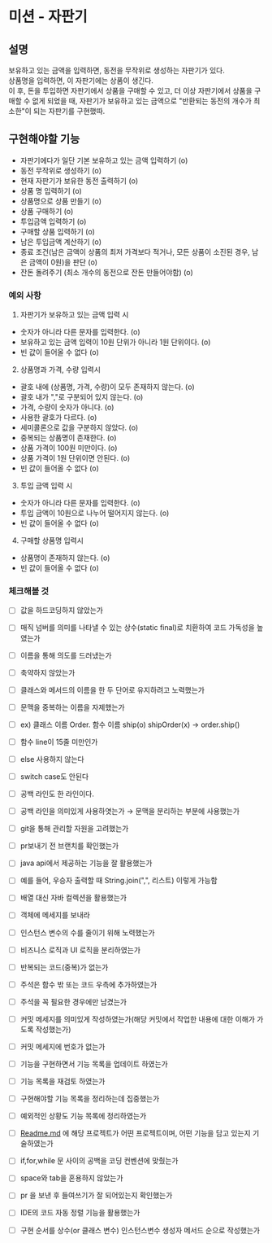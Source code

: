 # 미션 - 자판기

## 설명 
보유하고 있는 금액을 입력하면, 동전을 무작위로 생성하는 자판기가 있다. <br>
상품명을 입력하면, 이 자판기에는 상품이 생긴다. <br>
이 후, 돈을 투입하면 자판기에서 상품을 구매할 수 있고, 더 이상 자판기에서 상품을 구매할 수 없게 되었을 때, 자판기가 보유하고 있는 금액으로 "반환되는 동전의 개수가 최소한"이 되는 자판기를 구현했따.


## 구현해야할 기능

- 자판기에다가 일단 기본 보유하고 있는 금액 입력하기 (o)
- 동전 무작위로 생성하기 (o)
- 현재 자판기가 보유한 동전 출력하기 (o)
- 상품 명 입력하기 (o)
- 상품명으로 상품 만들기 (o)
- 상품 구매하기 (o)
- 투입금액 입력하기 (o)
- 구매할 상품 입력하기 (o)
- 남은 투입금액 계산하기 (o)
- 종료 조건(남은 금액이 상품의 최저 가격보다 적거나, 모든 상품이 소진된 경우, 남은 금액이 0원)을 판단 (o)
- 잔돈 돌려주기 (최소 개수의 동전으로 잔돈 만들어야함) (o)


### 예외 사항

1. 자판기가 보유하고 있는 금액 입력 시
- 숫자가 아니라 다른 문자를 입력한다. (o)
- 보유하고 있는 금액 입력이 10원 단위가 아니라 1원 단위이다. (o)
- 빈 값이 들어올 수 없다 (o)

2. 상품명과 가격, 수량 입력시
- 괄호 내에 (상품명, 가격, 수량)이 모두 존재하지 않는다. (o)
- 괄호 내가 ","로 구분되어 있지 않는다. (o)
- 가격, 수량이 숫자가 아니다. (o)
- 사용한 괄호가 다르다. (o)
- 세미콜론으로 값을 구분하지 않았다. (o)
- 중복되는 상품명이 존재한다. (o)
- 상품 가격이 100원 미만이다. (o)
- 상품 가격이 1원 단위이면 안된다. (o)
- 빈 값이 들어올 수 없다 (o)

3. 투입 금액 입력 시
- 숫자가 아니라 다른 문자를 입력한다. (o)
- 투입 금액이 10원으로 나누어 떨어지지 않는다. (o)
- 빈 값이 들어올 수 없다 (o)

4. 구매할 상품명 입력시
- 상품명이 존재하지 않는다. (o)
- 빈 값이 들어올 수 없다 (o)


### 체크해볼 것
- [ ]  값을 하드코딩하지 않았는가
  - [ ]  매직 넘버를 의미를 나타낼 수 있는 상수(static final)로 치환하여 코드 가독성을 높였는가
- [ ]  이름을 통해 의도를 드러냈는가
- [ ]  축약하지 않았는가
  - [ ]  클래스와 메서드의 이름을 한 두 단어로 유지하려고 노력했는가
  - [ ]  문맥을 중복하는 이름을 자제했는가
  - [ ]  ex) 클래스 이름 Order. 함수 이름 ship(o) shipOrder(x) → order.ship()
- [ ]  함수 line이 15줄 미만인가
- [ ]  else 사용하지 않는다
- [ ]  switch case도 안된다
- [ ]  공백 라인도 한 라인이다.
- [ ]  공백 라인을 의미있게 사용하엿는가 → 문맥을 분리하는 부분에 사용했는가
- [ ]  git을 통해 관리할 자원을 고려했는가
- [ ]  pr보내기 전 브랜치를 확인했는가
- [ ]  java api에서 제공하는 기능을 잘 활용했는가
  - [ ]  예를 들어, 우승자 출력할 때 String.join(",", 리스트) 이렇게 가능함
- [ ]  배열 대신 자바 컬렉션을 활용했는가
- [ ]  객체에 메세지를 보내라

- [ ]  인스턴스 변수의 수를 줄이기 위해 노력했는가
- [ ]  비즈니스 로직과 UI 로직을 분리하였는가
- [ ]  반복되는 코드(중복)가 없는가

- [ ]  주석은 함수 밖 또는 코드 우측에 추가하였는가
- [ ]  주석을 꼭 필요한 경우에만 남겼는가

- [ ]  커밋 메세지를 의미있게 작성하였는가(해당 커밋에서 작업한 내용에 대한 이해가 가도록 작성했는가)
- [ ]  커밋 메세지에 번호가 없는가
- [ ]  기능을 구현하면서 기능 목록을 업데이트 하였는가
- [ ]  기능 목록을 재검토 하였는가
  - [ ]  구현해야할 기능 목록을 정리하는데 집중했는가
  - [ ]  예외적인 상황도 기능 목록에 정리하였는가
- [ ]  [Readme.md](http://Readme.md) 에 해당 프로젝트가 어떤 프로젝트이며, 어떤 기능을 담고 있는지 기술하였는가

- [ ]  if,for,while 문 사이의 공백을 코딩 컨벤션에 맞췄는가
- [ ]  space와 tab을 혼용하지 않았는가
  - [ ]  pr 을 보낸 후 들여쓰기가 잘 되어있는지 확인했는가
- [ ]  IDE의 코드 자동 정렬 기능을 활용했는가
- [ ]  구현 순서를 상수(or 클래스 변수) 인스턴스변수 생성자 메서드 순으로 작성했는가